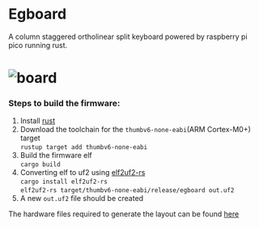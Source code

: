 # Egboard

A column staggered ortholinear split keyboard powered by raspberry pi pico running rust.
# ![board](https://github.com/ArchUsr64/egboard/assets/83179501/275c1935-c2be-4ced-8664-789b1430a289)

### Steps to build the firmware:
1. Install [rust](https://rust-lang.org)
2. Download the toolchain for the `thumbv6-none-eabi`(ARM Cortex-M0+) target\
   `rustup target add thumbv6-none-eabi`
3. Build the firmware elf\
   `cargo build`
4. Converting elf to uf2 using [elf2uf2-rs](https://github.com/JoNil/elf2uf2-rs)\
   `cargo install elf2uf2-rs`\
   `elf2uf2-rs target/thumbv6-none-eabi/release/egboard out.uf2`
5. A new `out.uf2` file should be created

The hardware files required to generate the layout can be found [here](https://github.com/ArchUsr64/egboard/tree/main/files/hardware)
